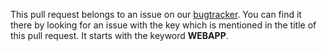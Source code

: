 This pull request belongs to an issue on our [bugtracker](https://issues.integreat-app.de/). 
You can find it there by looking for an issue with the key which is mentioned in the title of this pull request.
It starts with the keyword **WEBAPP**.
